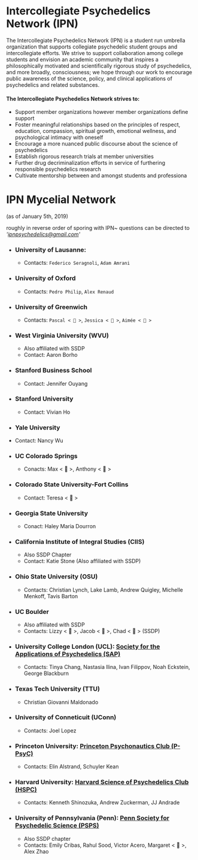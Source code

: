 # Intercollegiate Psychedelics Network (IPN)

The Intercollegiate Psychedelics Network (IPN) is a student run umbrella organization that supports collegiate psychedelic student groups and intercollegiate efforts. We strive to support collaboration among college students and envision an academic community that inspires a philosophically motivated and scientifically rigorous study of psychedelics, and more broadly, consciousness; we hope through our work to encourage public awareness of the science, policy, and clinical applications of psychedelics and related substances.

#### The Intercollegiate Psychedelics Network strives to:
- Support member organizations however member organizations define support
- Foster meaningful relationships based on the principles of respect, education, compassion, spiritual growth, emotional wellness, and psychological intimacy with oneself
- Encourage a more nuanced public discourse about the science of psychedelics
- Establish rigorous research trials at member universities
- Further drug decriminalization efforts in service of furthering responsible psychedelics research
- Cultivate mentorship between and amongst students and professiona

# IPN Mycelial Network
(as of January 5th, 2019)

roughly in reverse order of sporing with IPN~ questions can be directed to _'ipnpsychedelics@gmail.com'_

- ### **University of Lausanne**:
  - Contacts: `Federico Seragnoli`, `Adam Amrani`
- ### **University of Oxford**
  - Contacts: `Pedro Philip`, `Alex Renaud`
- ### **University of Greenwich**
  - Contacts: `Pascal < 🍄 >`, `Jessica < 🍄 >`, `Aimée < 🍄 >`
- ### **West Virginia University (WVU)**
  - Also affiliated with SSDP
  - Contact: Aaron Borho
- ### **Stanford Business School**
  - Contact: Jennifer Ouyang
- ### **Stanford University**
  - Contact: Vivian Ho
- ### **Yale University**
 - Contact: Nancy Wu
- ### **UC Colorado Springs**
  - Conacts: Max < 🍄 >, Anthony < 🍄 >
- ### **Colorado State University-Fort Collins**
  - Contact: Teresa < 🍄 >
- ### **Georgia State University**
  - Conact: Haley Maria Dourron
- ### **California Institute of Integral Studies (CIIS)**
  - Also SSDP Chapter
  - Contact: Katie Stone (Also affiliated with SSDP)
- ### **Ohio State University (OSU)**
  - Contacts: Christian Lynch, Lake Lamb, Andrew Quigley, Michelle Menkoff, Tavis Barton
- ### **UC Boulder**
  - Also affiliated with SSDP
  - Contacts: Lizzy < 🍄 >, Jacob < 🍄 >, Chad < 🍄 > (SSDP)
- ### **University College London (UCL)**: [Society for the Applications of Psychedelics (SAP)](http://studentsunionucl.org/clubs-societies/application-of-psychedelics)
  - Contacts: Tinya Chang, Nastasia Ilina, Ivan Filippov, Noah Eckstein, George Blackburn
- ### **Texas Tech University (TTU)**
  - Christian Giovanni Maldonado
- ### **University of Conneticuit (UConn)**
  - Contacts: Joel Lopez
- ### **Princeton University**: [Princeton Psychonautics Club (P-PsyC)](https://www.facebook.com/PrincetonPsychonautics/)
  - Contacts: Elin Alstrand, Schuyler Kean
- ### **Harvard University**: [Harvard Science of Psychedelics Club (HSPC)](https://bit.ly/harvard-psychedelics)
  - Contacts: Kenneth Shinozuka, Andrew Zuckerman, JJ Andrade
- ### **University of Pennsylvania (Penn)**: [Penn Society for Psychedelic Science (PSPS)](https://pennpsychedelics.org)
  - Also SSDP chapter
  - Contacts: Emily Cribas, Rahul Sood, Victor Acero, Margaret < 🍄 >, Alex Zhao

























